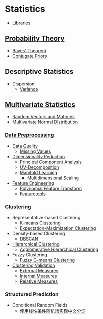 # Statistics
- [Libraries](Libraries.md)

## [Probability Theory](Probability/README.md)
- [Bayes' Theorem](Probability/Bayes'%20Theorem.md)
- [Conjugate Priors](Probability/Conjugate%20Priors.md)

## Descriptive Statistics
- Dispersion
  - [Variance](Descriptive/Dispersion/Variance.md)

## [Multivariate Statistics](Multivariate/README.md)
- [Random Vectors and Matrices](Multivariate/Random%20Vectors%20and%20Matrices.md)
- [Multivariate Normal Distribution](Multivariate/Multivariate%20Normal%20Distribution.md)

### [Data Preprocessing](Multivariate/Data%20Preprocessing/README.md)
- [Data Quality](Multivariate/Data%20Preprocessing/Data%20Quality/README.md)
  - [Missing Values](Multivariate/Data%20Preprocessing/Data%20Quality/Missing%20Values.md)
- [Dimensionality Reduction](Multivariate/Data%20Preprocessing/Dimensionality%20Reduction/README.md)
  - [Principal Component Analysis](Multivariate/Data%20Preprocessing/Dimensionality%20Reduction/Principal%20Component%20Analysis.md)
  - [UV-Decomposition](Multivariate/Data%20Preprocessing/Dimensionality%20Reduction/UV-Decomposition.md)
  - [Manifold Learning](Multivariate/Data%20Preprocessing/Dimensionality%20Reduction/Manifold%20Learning/README.md)
    - [Multidimensional Scaling](Multivariate/Data%20Preprocessing/Dimensionality%20Reduction/Manifold%20Learning/Multidimensional%20Scaling.md)
- [Feature Engineering](Multivariate/Data%20Preprocessing/Feature%20Engineering/README.md)
  - [Polynomial Feature Transform](Multivariate/Data%20Preprocessing/Feature%20Engineering/Polynomial%20Feature%20Transform.md)
  - [Featuretools](Multivariate/Data%20Preprocessing/Feature%20Engineering/Featuretools.md)

### [Clustering](Multivariate/Clustering/README.md)
- Representative-based Clustering
  - [K-means Clustering](Multivariate/Clustering/Representative-based/K-means.md)
  - [Expectation-Maximization Clustering](Multivariate/Clustering/Representative-based/Expectation-Maximization%20Clustering.md)
- Density-based Clustering
  - [DBSCAN](Multivariate/Clustering/Density-based/DBSCAN.md)
- [Hierarchical Clustering](Multivariate/Clustering/Hierarchical/README.md)
  - [Agglomerative Hierarchical Clustering](Multivariate/Clustering/Hierarchical/Agglomerative%20Hierarchical%20Clustering.md)
- Fuzzy Clustering
  - [Fuzzy C-means Clustering](Multivariate/Clustering/Fuzzy/Fuzzy%20C-means%20Clustering.md)
- [Clustering Validation](Multivariate/Clustering/Validation/README.md)
  - [External Measures](Multivariate/Clustering/Validation/External%20Measures.md)
  - [Internal Measures](Multivariate/Clustering/Validation/Internal%20Measures.md)
  - [Relative Measures](Multivariate/Clustering/Validation/Relative%20Measures.md)

### Structured Prediction
- Conditional Random Fields
  - [使用线性条件随机场实现中文分词](Multivariate/Structured%20Prediction/CRF/使用线性条件随机场实现中文分词.md)
